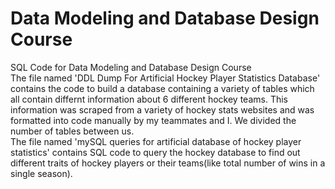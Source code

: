 # Data Modeling and Database Design Course
SQL Code for Data Modeling and Database Design Course
\
The file named 'DDL Dump For Artificial Hockey Player Statistics Database' contains the code to build a database containing a variety of tables which all contain differnt information about 6 different hockey teams. This information was scraped from a variety of hockey stats websites and was formatted into code manually by my teammates and I. We divided the number of tables between us.
\
The file named 'mySQL queries for artificial database of hockey player statistics' contains SQL code to query the hockey database to find out different traits of hockey players or their teams(like total number of wins in a single season).


